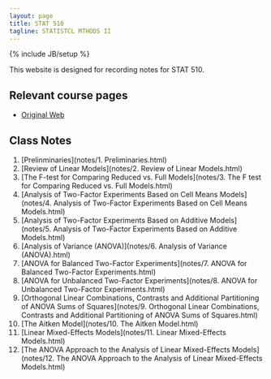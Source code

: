 ```yaml
---
layout: page
title: STAT 510
tagline: STATISTCL MTHODS II
---
```

{% include JB/setup %}

This website is designed for recording notes for STAT 510. 


## Relevant course pages

- [Original Web](https://dnett.github.io/S510/stat510.html)


## Class Notes 

1. [Prelinminaries](notes/1. Preliminaries.html)
2. [Review of Linear Models](notes/2. Review of Linear Models.html)
3. [The F-test for Comparing Reduced vs. Full Models](notes/3. The F test for Comparing Reduced vs. Full Models.html)
4. [Analysis of Two-Factor Experiments Based on Cell Means Models](notes/4. Analysis of Two-Factor Experiments Based on Cell Means Models.html)
5. [Analysis of Two-Factor Experiments Based on Additive Models](notes/5. Analysis of Two-Factor Experiments Based on Additive Models.html)
6. [Analysis of Variance (ANOVA)](notes/6. Analysis of Variance (ANOVA).html)
7. [ANOVA for Balanced Two-Factor Experiments](notes/7. ANOVA for Balanced Two-Factor Experiments.html)
8. [ANOVA for Unbalanced Two-Factor Experiments](notes/8. ANOVA for Unbalanced Two-Factor Experiments.html)
9. [Orthogonal Linear Combinations, Contrasts and Additional Partitioning of ANOVA Sums of Squares](notes/9. Orthogonal Linear Combinations, Contrasts and Additional Partitioning of ANOVA Sums of Squares.html)
10. [The Aitken Model](notes/10. The Aitken Model.html)
11. [Linear Mixed-Effects Models](notes/11. Linear Mixed-Effects Models.html)
12. [The ANOVA Approach to the Analysis of Linear Mixed-Effects Models](notes/12. The ANOVA Approach to the Analysis of Linear Mixed-Effects Models.html)

